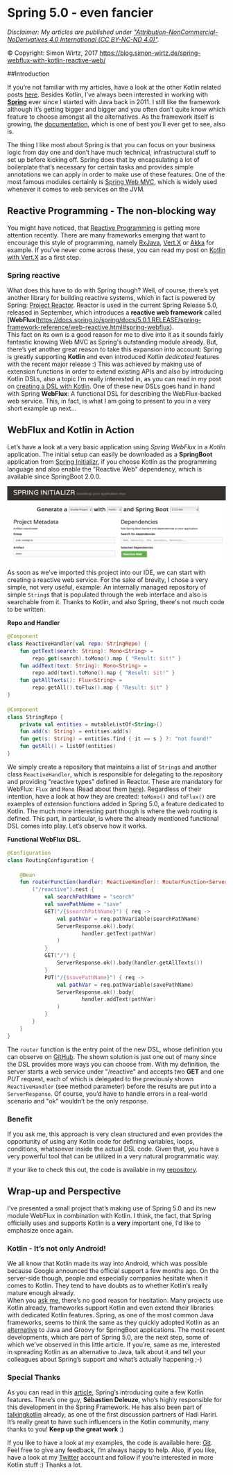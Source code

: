 # Spring 5.0 - even fancier

_Disclaimer: My articles are published under 
<a href="https://creativecommons.org/licenses/by-nc-nd/4.0/legalcode" target="_blank">"Attribution-NonCommercial-NoDerivatives 4.0 International (CC BY-NC-ND 4.0)"</a>._

© Copyright: Simon Wirtz, 2017
https://blog.simon-wirtz.de/spring-webflux-with-kotlin-reactive-web/

##Introduction

If you’re not familiar with my articles, have a look at the other Kotlin related posts
[here](https://blog.simon-wirtz.de/category/kotlin/). Besides Kotlin, I’ve always been interested in working with **[Spring](https://spring.io)** ever since I started with Java back in 2011. I still like the framework although it’s getting bigger and bigger and you often don’t quite know which feature to choose amongst all the
alternatives. As the framework itself is growing, the [documentation](https://docs.spring.io/spring/docs/5.0.1.RELEASE/spring-framework-reference/), which is one of best you’ll ever get to see, also is.

The thing I like most about Spring is that you can focus on your business logic from day one and don’t have much technical, infrastructural stuff to set up before kicking off. Spring does that by encapsulating a lot of boilerplate that’s necessary for certain tasks and provides simple annotations we can apply in order to make use of
these features. One of the most famous modules certainly is [Spring Web MVC](https://docs.spring.io/spring/docs/5.0.1.RELEASE/spring-framework-reference/web.html#spring-web), which is widely used whenever it comes to web services on the JVM.

## Reactive Programming - The non-blocking way

You might have noticed, that [Reactive Programming](https://www.reactivemanifesto.org) is getting more attention recently. There are many frameworks emerging that want to encourage this style of programming, namely
[RxJava](https://github.com/ReactiveX/RxJava), [Vert.X](http://vertx.io) or [Akka](http://akka.io) for example. If you’ve never come across these, you can read my post on [Kotlin with Vert.X](https://blog.simon-wirtz.de/setup-vert-x-application-written-in-kotlin-gradle-build/) as a first step.

### Spring reactive

What does this have to do with Spring though? Well, of course, there’s yet another library for building reactive systems, which in fact is powered by Spring: [Project Reactor](https://projectreactor.io). Reactor is used in the current Spring Release 5.0, released in September, which introduces a **reactive web framework** called [**WebFlux**(https://docs.spring.io/spring/docs/5.0.1.RELEASE/spring-framework-reference/web-reactive.html#spring-webflux).  
This fact on its own is a good reason for me to dive into it as it sounds fairly fantastic knowing Web MVC as Spring's outstanding module already. But, there’s yet another great reason to take this expansion into account: Spring is greatly supporting **Kotlin** and even introduced *Kotlin dedicated* features with the recent major release :) This was achieved by making use of extension functions in order to extend existing APIs and also by introducing Kotlin DSLs, also a topic I’m really interested in, as you can read in my post on [creating a DSL with Kotlin](https://blog.simon-wirtz.de/creating-dsl-with-kotlin-introducing-a-tlslibrary/). One of these new DSLs goes hand in hand with Spring **WebFlux**: A functional DSL for describing the WebFlux-backed web service. This, in fact, is what I am going to present to you in a very short example up next…

## WebFlux and Kotlin in Action

Let’s have a look at a very basic application using *Spring WebFlux* in a *Kotlin* application. The initial setup can easily be downloaded as a **SpringBoot** application from [Spring Initializr](https://start.spring.io), if you choose Kotlin as the programming language and also enable the "Reactive Web" dependency, which is available since SpringBoot 2.0.0.

![](boot.png)

As soon as we’ve imported this project into our IDE, we can start with creating a reactive web service. For the sake of brevity, I chose a very simple, not very useful, example: An internally managed repository of
simple `String`s that is populated through the web interface and also is searchable from it. Thanks to Kotlin, and also Spring, there's not much code to be written:

**Repo and Handler**
```kotlin
@Component
class ReactiveHandler(val repo: StringRepo) {
    fun getText(search: String): Mono<String> =
        repo.get(search).toMono().map { "Result: $it!" }
    fun addText(text: String): Mono<String> =
        repo.add(text).toMono().map { "Result: $it!" }
    fun getAllTexts(): Flux<String> =
        repo.getAll().toFlux().map { "Result: $it" }
}

@Component
class StringRepo {
    private val entities = mutableListOf<String>()
    fun add(s: String) = entities.add(s)
    fun get(s: String) = entities.find { it == s } ?: "not found!"
    fun getAll() = listOf(entities)
}
```

We simply create a repository that maintains a list of `String`s and another class `ReactiveHandler`, which is responsible for delegating to the repository and providing "reactive types" defined in Reactor. These are mandatory for WebFlux: `Flux` and `Mono` (Read about them [here](https://github.com/reactor/reactor-core)). Regardless of their intention, have a look at how they are created: `toMono()` and `toFlux()` are examples of extension functions added in Spring 5.0, a feature dedicated to Kotlin. The much more interesting part though is where the web routing is defined. This part, in particular, is where the already mentioned functional DSL comes into play. Let’s observe how it works.

**Functional WebFlux DSL.**
```kotlin
@Configuration
class RoutingConfiguration {

    @Bean
    fun routerFunction(handler: ReactiveHandler): RouterFunction<ServerResponse> = router {
        ("/reactive").nest {
            val searchPathName = "search"
            val savePathName = "save"
            GET("/{$searchPathName}") { req ->
                val pathVar = req.pathVariable(searchPathName)
                ServerResponse.ok().body(
                        handler.getText(pathVar)
                )
            }
            GET("/") {
                ServerResponse.ok().body(handler.getAllTexts())
            }
            PUT("/{$savePathName}") { req ->
                val pathVar = req.pathVariable(savePathName)
                ServerResponse.ok().body(
                        handler.addText(pathVar)
                )
            }
        }
    }
}
```

The `router` function is the entry point of the new DSL, whose definition you can observe on [GitHub](https://github.com/spring-projects/spring-framework/blob/master/spring-webflux/src/main/kotlin/org/springframework/web/reactive/function/server/RouterFunctionDsl.kt). The shown solution is just one out of many since the DSL provides more ways you can choose from. With my definition, the server starts a web service under "/reactive" and accepts two **GET**
and one *PUT* request, each of which is delegated to the previously shown `ReactiveHandler` (see method parameter) before the results are put into a `ServerResponse`. Of course, you’d have to handle errors in a real-world scenario and "ok" wouldn’t be the only response.  

### Benefit

If you ask me, this approach is very clean structured and even provides the opportunity of using any Kotlin code for defining variables, loops, conditions, whatsoever inside the actual DSL code. Given that, you have
a very powerful tool that can be utilized in a very natural programmatic way.

If your like to check this out, the code is available in my [repository](https://github.com/s1monw1/SpringWebFluxKotlin).

## Wrap-up and Perspective

I’ve presented a small project that’s making use of Spring 5.0 and its new module WebFlux in combination with Kotlin. I think, the fact, that Spring officially uses and supports Kotlin is a **very** important one, I’d like to emphasize once again.

### Kotlin - It’s not only Android!

We all know that Kotlin made its way into Android, which was possible because Google announced the official support a few months ago. On the server-side though, people and especially companies hesitate when it
comes to Kotlin. They tend to have doubts as to whether Kotlin’s really mature enough already.  
When you [ask me](https://twitter.com/s1m0nw1/status/895752250144022528), there’s no good reason for hesitation. Many projects use Kotlin already, frameworks support Kotlin and even extend their libraries with dedicated Kotlin
features. Spring, as one of the most common Java frameworks, seems to think the same as they quickly adopted Kotlin as an [alternative](https://spring.io/blog/2016/02/15/developing-spring-boot-applications-with-kotlin)
to Java and Groovy for SpringBoot applications. The most recent developments, which are part of Spring 5.0, are the next step, some of which we’ve observed in this little article. If you’re, same as me, interested in spreading Kotlin as an alternative to Java, talk about it and tell your colleagues about Spring’s support and what’s actually
happening ;-)

### Special Thanks

As you can read in this [article](https://spring.io/blog/2017/01/04/introducing-kotlin-support-in-spring-framework-5-0), Spring’s introducing quite a few Kotlin features. There’s one guy, **Sébastien Deleuze**, who’s highly responsible for this development in
the Spring Framework. He has also been part of [talkingkotlin](http://talkingkotlin.com/spring-boot-with-sebastian-delueze/)
already, as one of the first discussion partners of Hadi Hariri. It’s really great to have such influencers in the Kotlin community, many thanks to you! **Keep up the great work** :)

If you like to have a look at my examples, the code is available here:
[Git](https://github.com/s1monw1/SpringWebFluxKotlin). Feel free to give any feedback, I’m always happy to help. Also, if you like, have a look at my [Twitter](https://twitter.com/s1m0nw1) account and follow if you’re interested in more Kotlin stuff :) Thanks a lot.